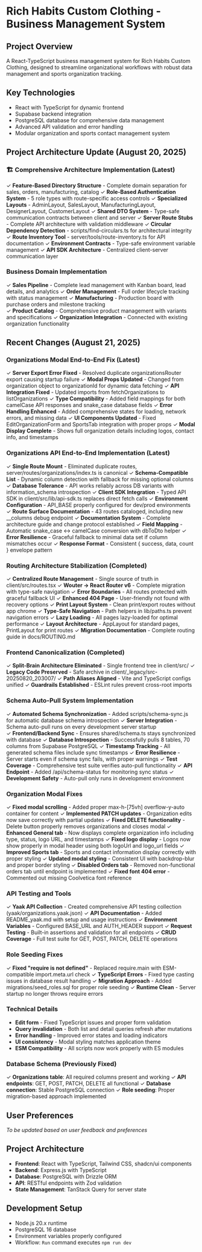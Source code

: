 # Rich Habits Custom Clothing - Business Management System

## Project Overview
A React-TypeScript business management system for Rich Habits Custom Clothing, designed to streamline organizational workflows with robust data management and sports organization tracking.

## Key Technologies
- React with TypeScript for dynamic frontend
- Supabase backend integration 
- PostgreSQL database for comprehensive data management
- Advanced API validation and error handling
- Modular organization and sports contact management system

## Project Architecture Update (August 20, 2025)

### 🏗️ Comprehensive Architecture Implementation (Latest)
✓ **Feature-Based Directory Structure** - Complete domain separation for sales, orders, manufacturing, catalog
✓ **Role-Based Authentication System** - 5 role types with route-specific access controls
✓ **Specialized Layouts** - AdminLayout, SalesLayout, ManufacturingLayout, DesignerLayout, CustomerLayout
✓ **Shared DTO System** - Type-safe communication contracts between client and server
✓ **Server Route Stubs** - Complete API architecture with validation middleware
✓ **Circular Dependency Detection** - scripts/find-circulars.ts for architectural integrity
✓ **Route Inventory Tool** - server/tools/route-inventory.ts for API documentation
✓ **Environment Contracts** - Type-safe environment variable management
✓ **API SDK Architecture** - Centralized client-server communication layer

### Business Domain Implementation
✓ **Sales Pipeline** - Complete lead management with Kanban board, lead details, and analytics
✓ **Order Management** - Full order lifecycle tracking with status management
✓ **Manufacturing** - Production board with purchase orders and milestone tracking  
✓ **Product Catalog** - Comprehensive product management with variants and specifications
✓ **Organization Integration** - Connected with existing organization functionality

## Recent Changes (August 21, 2025)

### Organizations Modal End-to-End Fix (Latest)
✓ **Server Export Error Fixed** - Resolved duplicate organizationsRouter export causing startup failure
✓ **Modal Props Updated** - Changed from organization object to organizationId for dynamic data fetching
✓ **API Integration Fixed** - Updated imports from fetchOrganizations to listOrganizations
✓ **Type Compatibility** - Added field mappings for both camelCase API responses and snake_case database fields
✓ **Error Handling Enhanced** - Added comprehensive states for loading, network errors, and missing data
✓ **UI Components Updated** - Fixed EditOrganizationForm and SportsTab integration with proper props
✓ **Modal Display Complete** - Shows full organization details including logos, contact info, and timestamps

### Organizations API End-to-End Implementation (Latest)
✓ **Single Route Mount** - Eliminated duplicate routes, server/routes/organizations/index.ts is canonical
✓ **Schema-Compatible List** - Dynamic column detection with fallback for missing optional columns  
✓ **Database Tolerance** - API works reliably across DB variants with information_schema introspection
✓ **Client SDK Integration** - Typed API SDK in client/src/lib/api-sdk.ts replaces direct fetch calls
✓ **Environment Configuration** - API_BASE properly configured for dev/prod environments
✓ **Route Surface Documentation** - 43 routes cataloged, including new __columns debug endpoint
✓ **Documentation System** - Complete architecture guide and change protocol established
✓ **Field Mapping** - Automatic snake_case ↔ camelCase conversion with dbToDto helper
✓ **Error Resilience** - Graceful fallback to minimal data set if column mismatches occur
✓ **Response Format** - Consistent { success, data, count } envelope pattern

### Routing Architecture Stabilization (Completed)
✓ **Centralized Route Management** - Single source of truth in client/src/routes.tsx
✓ **Wouter → React Router v6** - Complete migration with type-safe navigation
✓ **Error Boundaries** - All routes protected with graceful fallback UI
✓ **Enhanced 404 Page** - User-friendly not found with recovery options
✓ **Print Layout System** - Clean print/export routes without app chrome
✓ **Type-Safe Navigation** - Path helpers in lib/paths.ts prevent navigation errors
✓ **Lazy Loading** - All pages lazy-loaded for optimal performance
✓ **Layout Architecture** - AppLayout for standard pages, PrintLayout for print routes
✓ **Migration Documentation** - Complete routing guide in docs/ROUTING.md

### Frontend Canonicalization (Completed)
✓ **Split-Brain Architecture Eliminated** - Single frontend tree in client/src/
✓ **Legacy Code Preserved** - Safe archive in client/_legacy/src-20250820_203007/
✓ **Path Aliases Aligned** - Vite and TypeScript configs unified
✓ **Guardrails Established** - ESLint rules prevent cross-root imports

### Schema Auto-Pull System Implementation
✓ **Automated Schema Synchronization** - Added scripts/schema-sync.js for automatic database schema introspection
✓ **Server Integration** - Schema auto-pull runs on every development server startup  
✓ **Frontend/Backend Sync** - Ensures shared/schema.ts stays synchronized with database
✓ **Database Introspection** - Successfully pulls 8 tables, 70 columns from Supabase PostgreSQL
✓ **Timestamp Tracking** - All generated schema files include sync timestamps
✓ **Error Resilience** - Server starts even if schema sync fails, with proper warnings
✓ **Test Coverage** - Comprehensive test suite verifies auto-pull functionality
✓ **API Endpoint** - Added /api/schema-status for monitoring sync status
✓ **Development Safety** - Auto-pull only runs in development environment

### Organization Modal Fixes
✓ **Fixed modal scrolling** - Added proper max-h-[75vh] overflow-y-auto container for content
✓ **Implemented PATCH updates** - Organization edits now save correctly with partial updates
✓ **Fixed DELETE functionality** - Delete button properly removes organizations and closes modal
✓ **Enhanced General tab** - Now displays complete organization info including type, status, logo URL, and timestamps
✓ **Fixed logo display** - Logos now show properly in modal header using both logoUrl and logo_url fields
✓ **Improved Sports tab** - Sports and contact information display correctly with proper styling
✓ **Updated modal styling** - Consistent UI with backdrop-blur and proper border styling
✓ **Disabled Orders tab** - Removed non-functional orders tab until endpoint is implemented
✓ **Fixed font 404 error** - Commented out missing Coolvetica font reference

### API Testing and Tools
✓ **Yaak API Collection** - Created comprehensive API testing collection (yaak/organizations.yaak.json)
✓ **API Documentation** - Added README_yaak.md with setup and usage instructions
✓ **Environment Variables** - Configured BASE_URL and AUTH_HEADER support
✓ **Request Testing** - Built-in assertions and validation for all endpoints
✓ **CRUD Coverage** - Full test suite for GET, POST, PATCH, DELETE operations

### Role Seeding Fixes
✓ **Fixed "require is not defined"** - Replaced require.main with ESM-compatible import.meta.url check
✓ **TypeScript Errors** - Fixed type casting issues in database result handling
✓ **Migration Approach** - Added migrations/seed_roles.sql for proper role seeding
✓ **Runtime Clean** - Server startup no longer throws require errors

### Technical Details
- **Edit form** - Fixed TypeScript issues and proper form validation
- **Query invalidation** - Both list and detail queries refresh after mutations
- **Error handling** - Improved error states and loading indicators
- **UI consistency** - Modal styling matches application theme
- **ESM Compatibility** - All scripts now work properly with ES modules

### Database Schema (Previously Fixed)
✓ **Organizations table**: All required columns present and working
✓ **API endpoints**: GET, POST, PATCH, DELETE all functional
✓ **Database connection**: Stable PostgreSQL connection
✓ **Role seeding**: Proper migration-based approach implemented

## User Preferences
*To be updated based on user feedback and preferences*

## Project Architecture
- **Frontend**: React with TypeScript, Tailwind CSS, shadcn/ui components
- **Backend**: Express.js with TypeScript
- **Database**: PostgreSQL with Drizzle ORM
- **API**: RESTful endpoints with Zod validation
- **State Management**: TanStack Query for server state

## Development Setup
- Node.js 20.x runtime
- PostgreSQL 16 database
- Environment variables properly configured
- Workflow: `Run` command executes `npm run dev`